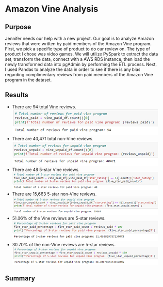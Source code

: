 # Amazon Vine Analysis
## Purpose
Jennifer needs our help with a new project. Our goal is to analyze Amazon reviews that were written by paid members of the Amazon Vine program. First, we pick a specific type of product to do our review on. The type of product I chose was video games. We will utilize PySpark to extract the data set, transform the data, connect with a AWS RDS instance, then load the newly transformed data into pgAdmin by performing the ETL process. Next, I used Pandas to analyze the data in order to see if there is any bias regarding complimentary reviews from paid members of the Amazon Vine program in the dataset.
## Results
- There are 94 total Vine reviews.\
![Paid Review Count](Images/paid_review_count.PNG)
- There are 40,471 total non-Vine reviews.\
![Unpaid Review Count](Images/unpaid_review_count.PNG)
- There are 48 5-star Vine reviews.\
![Five Star Paid Review Count](Images/five_star_paid_review_count.PNG)
- There are 15,663 5-star non-Vine reviews.\
![Five Star Unpaid Review Count](Images/five_star_unpaid_review_count.PNG)
- 51.06% of the Vine reviews are 5-star reviews.\
![Five Star Paid Review Percentage](Images/five_star_paid_review_percentage.PNG)
- 30.70% of the non-Vine reviews are 5-star reviews.\
![Five Star Unpaid Review Percentage](Images/five_star_unpaid_review_percentage.PNG)
## Summary
